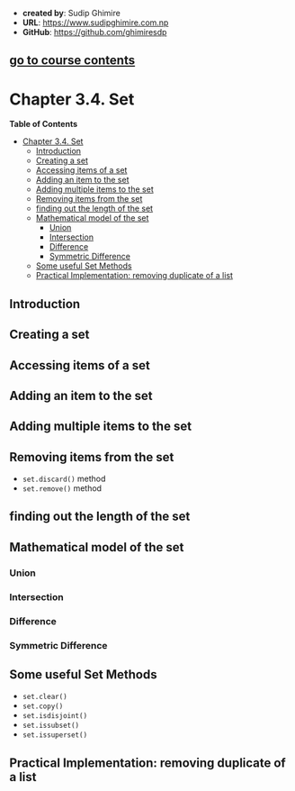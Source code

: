 - **created by**: Sudip Ghimire
- **URL**: https://www.sudipghimire.com.np
- **GitHub**: https://github.com/ghimiresdp

[go to course contents](https://github.com/ghimiresdp/python-level1/)
-----------------------

# Chapter 3.4. Set

**Table of Contents**
- [Chapter 3.4. Set](#chapter-34-set)
    - [Introduction](#introduction)
    - [Creating a set](#creating-a-set)
    - [Accessing items of a set](#accessing-items-of-a-set)
    - [Adding an item to the set](#adding-an-item-to-the-set)
    - [Adding multiple items to the set](#adding-multiple-items-to-the-set)
    - [Removing items from the set](#removing-items-from-the-set)
    - [finding out the length of the set](#finding-out-the-length-of-the-set)
    - [Mathematical model of the set](#mathematical-model-of-the-set)
        - [Union](#union)
        - [Intersection](#intersection)
        - [Difference](#difference)
        - [Symmetric Difference](#symmetric-difference)
    - [Some useful Set Methods](#some-useful-set-methods)
    - [Practical Implementation: removing duplicate of a list](#practical-implementation-removing-duplicate-of-a-list)


## Introduction


## Creating a set

## Accessing items of a set

## Adding an item to the set

## Adding multiple items to the set

## Removing items from the set

- `set.discard()` method
- `set.remove()` method

## finding out the length of the set

## Mathematical model of the set

### Union

### Intersection

### Difference

### Symmetric Difference

## Some useful Set Methods

- `set.clear()`
- `set.copy()`
- `set.isdisjoint()`
- `set.issubset()`
- `set.issuperset()`

## Practical Implementation: removing duplicate of a list
